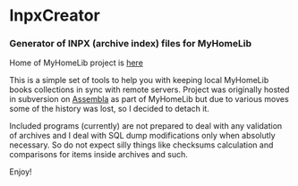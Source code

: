# InpxCreator
### Generator of INPX (archive index) files for MyHomeLib

Home of MyHomeLib project is [here](http://home-lib.net/)

This is a simple set of tools to help you with keeping local MyHomeLib books collections in sync with remote servers. 
Project was originally hosted in subversion on [Assembla](https://www.assembla.com/code/myhomelib/subversion/nodes/1178/Utils/InpxCreator) 
as part of MyHomeLib but due to various moves some of the history was lost, so I decided to detach it.

Included programs (currently) are not prepared to deal with any validation of archives and I deal with SQL dump modifications 
only when absolutly necessary. So do not expect silly things like checksums calculation and comparisons for items inside archives and such.

Enjoy!


